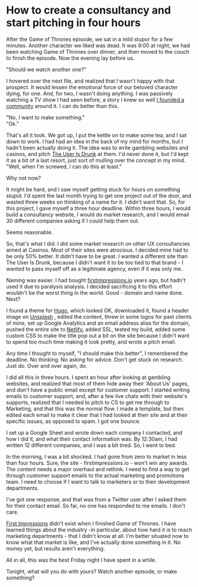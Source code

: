 # How to create a consultancy and start pitching in four hours

After the Game of Thrones episode, we sat in a mild stupor for a few minutes. Another character we liked was dead. It was 9:00 at night; we had been watching Game of Thrones over dinner, and then moved to the couch to finish the episode. Now the evening lay before us.

"Should we watch another one?"

I hovered over the next file, and realized that I wasn't happy with that prospect. It would lessen the emotional force of our beloved character dying, for one. And, for two, I wasn't doing anything. I was passively watching a TV show I had seen before, a story I knew so well [I founded a community](http://dothraki.org) around it. I can do better than this.

"No, I want to make something."  
"Ok."

That's all it took. We got up, I put the kettle on to make some tea, and I sat down to work. I had had an idea in the back of my mind for months, but I hadn't been actually doing it. The idea was to write gambling websites and casinos, and pitch [The User Is Drunk](https://theuserisdrunk.com) at them. I'd never done it, but I'd kept it as a bit of a last resort, just sort of mulling over the concept in my mind. "Well, when I'm screwed, I can do this at least."

Why not now?

It might be hard, and I saw myself getting stuck for hours on something stupid. I'd spent the last month trying to get one project out of the door, and wasted three weeks on thinking of a name for it. I didn't want that. So, for this project, I gave myself a three hour deadline. Within three hours, I would build a consultancy website, I would do market research, and I would email 30 different companies asking if I could help them out.

Seems reasonable.

So, that's what I did. I did some market research on other UX consultancies aimed at Casinos. Most of their sites were atrocious. I decided mine had to be only 50% better. It didn't have to be great. I wanted a different site than The User Is Drunk, because I didn't want it to be too tied to that brand - I wanted to pass myself off as a legitimate agency, even if it was only me.

Naming was easier. I had bought [firstimpressions.io](https://firstimpressions.io) years ago, but hadn't used it due to paralysis analysis. I decided sacrificing it to this effort wouldn't be the worst thing in the world. Good - domain and name done. Next?

I found a theme for [Hugo](https://gohugo.io), which looked OK, downloaded it, found a header image on [Unsplash](https://unsplash.com) , edited the content, threw in some logos for past clients of mine, set up Google Analytics and an email address alias for the domain, pushed the entire site to [Netlify](https://www.netlify.com), added SSL, tested my build, added some custom CSS to make the title pop out a bit on the site because I didn't want to spend too much time making it look pretty, and wrote a pitch email.

Any time I thought to myself, "I should make this better", I remembered the deadline. No thinking. No asking for advice. Don't get stuck on research. Just do. Over and over again, do.

I did all this in three hours. I spent an hour after looking at gambling websites, and realized that most of them hide away their 'About Us' pages, and don't have a public email except for customer support. I started writing emails to customer support, and, after a few live chats with their website's supports, realized that I needed to pitch to CS to get me through to Marketing, and that this was the normal flow. I made a template, but then edited each email to make it clear that I had looked at their site and at their specific issues, as opposed to spam. I got one bounce.   

I set up a Google Sheet and wrote down each company I contacted,  and how I did it, and what their contact information was. By 12:30am, I had written 12 different companies, and I was a bit tired. So, I went to bed.

In the morning, I was a bit shocked. I had gone from zero to market in less than four hours. Sure, the site - firstimpressions.io - won't win any awards. The content needs a major overhaul and rethink. I need to find a way to get through customer support emails to the actual marketing and promotions team. I need to choose if I want to talk to marketers or to their development departments.

I've got one response, and that was from a Twitter user after I asked them for their contact email. So far, no one has responded to me emails. I don't care.

[First Impressions](https://firstimpressions.io) didn't exist when I finished Game of Thrones. I have learned things about the industry -in particular, about how hard it is to reach marketing departments - that I didn't know at all. I'm better situated now to know what that market is like, and I've actually done something in it. No money yet, but results aren't everything.

All in all, this was the best Friday night I have spent in a while.

Tonight, what will you do with yours? Watch another episode, or make something?
